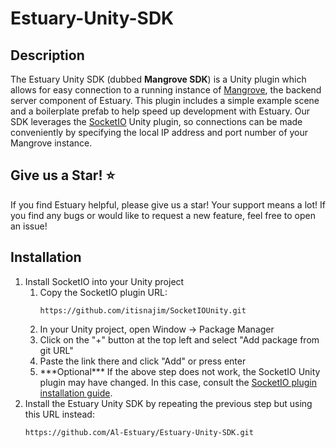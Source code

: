 # Estuary-Unity-SDK

## Description
The Estuary Unity SDK (dubbed **Mangrove SDK**) is a Unity plugin which allows for easy connection 
to a running instance of [Mangrove](https://github.com/Al-Estuary/mangrove),
the backend server component of Estuary.  This plugin includes a simple 
example scene and a boilerplate prefab to help speed up development with 
Estuary.  Our SDK leverages the 
[SocketIO](https://github.com/itisnajim/SocketIOUnity)
Unity plugin, so connections can be made conveniently by specifying 
the local IP address and port number of your Mangrove instance.

## Give us a Star! ⭐
If you find Estuary helpful, please give us a star!  Your support means a lot! 
If you find any bugs or would like to request a new feature, feel free to open an
issue!
## Installation
<ol>
<li> Install SocketIO into your Unity project
<ol>
<li> Copy the SocketIO plugin URL: 

```https://github.com/itisnajim/SocketIOUnity.git``` 
</li>
<li> In your Unity project, open Window -> Package Manager </li>
<li> Click on the "&#43;" button at the top left and select "Add package from git URL" </li>
<li> Paste the link there and click "Add" or press enter</li>
</li>
<li> ***Optional***  If the above step does not work, the SocketIO Unity plugin 
may have changed.  In this case, consult the 
<a href="https://github.com/itisnajim/SocketIOUnity?tab=readme-ov-file#installation">
SocketIO plugin installation guide</a>.
</li>
</ol>
<li> Install the Estuary Unity SDK by repeating the previous step but using this URL instead:

```https://github.com/Al-Estuary/Estuary-Unity-SDK.git```
</li>